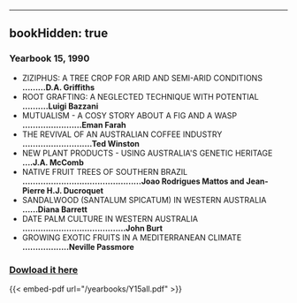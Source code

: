 
---
bookHidden: true 
---
### Yearbook 15, 1990


-   ZIZIPHUS: A TREE CROP FOR ARID AND SEMI-ARID CONDITIONS
    **\...\...\...D.A. Griffiths**
-   ROOT GRAFTING: A NEGLECTED TECHNIQUE WITH POTENTIAL
    **\...\...\....Luigi Bazzani**
-   MUTUALISM - A COSY STORY ABOUT A FIG AND A WASP
    **\...\...\...\...\...\...\.....Eman Farah**
-   THE REVIVAL OF AN AUSTRALIAN COFFEE INDUSTRY
    **\...\...\...\...\...\...\...\...\...Ted Winston**
-   NEW PLANT PRODUCTS - USING AUSTRALIA\'S GENETIC HERITAGE **\....J.A.
    McComb**
-   NATIVE FRUIT TREES OF SOUTHERN BRAZIL
    **\...\...\...\...\...\...\...\...\...\...\...\...\...\...\....Joao
    Rodrigues Mattos and Jean-Pierre H.J. Ducroquet**
-   SANDALWOOD (SANTALUM SPICATUM) IN WESTERN AUSTRALIA **\...\...Diana
    Barrett**
-   DATE PALM CULTURE IN WESTERN AUSTRALIA
    **\...\...\...\...\...\...\...\...\...\...\...\...\....John Burt**
-   GROWING EXOTIC FRUITS IN A MEDITERRANEAN CLIMATE
    **\...\...\...\...\...\...Neville Passmore**
 
### [Dowload it here](/yearbooks/Y15all.pdf)
 
{{< embed-pdf url="/yearbooks/Y15all.pdf" >}}
